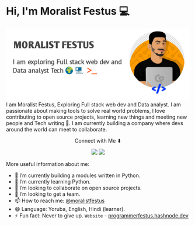 # Hi, I'm Moralist Festus  💻

<img src="https://raw.githubusercontent.com/MoralistFestus/MoralistFestus/master/gh-header-image-1.png" alt="I am Moralist Festus, I code, I write, I contribute, I help, I develop and I solve problems with programming skills">
I am Moralist Festus, Exploring Full stack web dev and Data analyst. I am passionate about making tools to solve real world problems, I love contributing to open source projects, learning new things and meeting new people and Tech writing 📝. I am currently building a company where devs around the world can meet to collaborate. 
<p align="center">Connect with Me ⬇</p>

<p align="center">
<a href= "https://dev.to/@moralistfestus"><img src="https://img.icons8.com/windows/32/000000/dev.png"/></a>
<a href= "https://twitter.com/MoralistFestus"><img src="https://img.icons8.com/material-outlined/30/000000/twitter.png"/></a>
</p>



More useful information about me:

- 🔭 I’m currently building a modules written in Python.
- 🌱 I’m currently learning Python. 
- 👯 I’m looking to collaborate on open source projects.
- 🤔 I’m looking to get a team.
- 📫 How to reach me: [@moralistfestus](https://twitter.com/MoralistFestus)
- 😄 Language: Yoruba, English, Hindi (learner).
- ⚡ Fun fact: Never to give up.
`Website` - [programmerfestus.hashnode.dev](https://programmerfestus.hashnode.dev)
